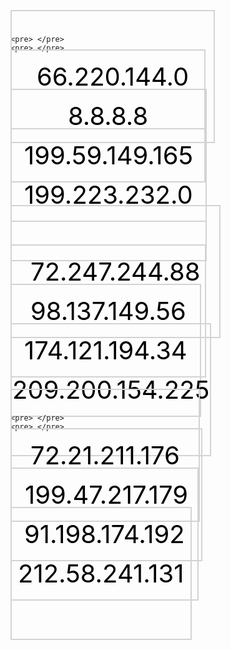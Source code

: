 <!DOCTYPE html>
<html lang="en-US">
<head>
<title>TOP MEMEZ</title>
</head>
<body>  
    
    <pre> </pre>
    <pre> </pre>
  
<a style = "border: 2px solid LightGray;color: black;font-size: 40px;text-decoration: inherit; padding: 80px 40px; background-image:url(http://www.coderglass.com/social/images/facebook-style-homepage.JPG);" href="https://www.facebook.com"> 66.220.144.0</a>

<a style = "border: 2px solid LightGray; color: black;font-size: 40px;text-decoration: inherit; padding: 80px 90px; background-image:url(http://blogoscoped.com/files/google-homepage-in-2011-signed-in.png)" href="https://www.google.com"> 8.8.8.8</a> 
  
<a style = "border: 2px solid LightGray; color: black;font-size: 40px;text-decoration: inherit; padding: 80px 20px;background-image:url(http://searchengineland.com/figz/wp-content/seloads/2011/04/new-twitter-home-page.jpg)" href="https://www.twitter.com"> 199.59.149.165</a>
    
<a style = "border: 2px solid LightGray; color: black;font-size: 40px;text-decoration: inherit; padding: 80px 20px;background-image:url(https://cdn.neow.in/forum/uploads/monthly_03_2013/post-342204-0-73029300-1364400283.png)" href="https://www.youtube.com"> 199.223.232.0</a>
    <pre> </pre>
    <pre> </pre>
<a style = "border: 2px solid LightGray;color: black;font-size: 40px;text-decoration: inherit; padding: 80px 30px" href="https://www.reddit.com"> 72.247.244.88</a>

<a style = "border: 2px solid LightGray; color: black;font-size: 40px;text-decoration: inherit; padding: 80px 30px" href="https://www.yahoo.com"> 98.137.149.56</a> 
  
<a style = "border: 2px solid LightGray; color: black;font-size: 40px;text-decoration: inherit; padding: 80px 20px" href="https://www.tumblr.com"> 174.121.194.34</a>
  
<a style = "border: 2px solid LightGray; color: black;font-size: 40px;text-decoration: inherit; padding: 80px 1px" href="https://www.livejournal.com"> 209.200.154.225</a>  
    
    <pre> </pre>
    <pre> </pre>
<a style = "border: 2px solid LightGray;color: black;font-size: 40px;text-decoration: inherit; padding: 80px 30px" href="https://www.amazon.com"> 72.21.211.176</a>

<a style = "border: 2px solid LightGray; color: black;font-size: 40px;text-decoration: inherit; padding: 80px 21px" href="https://www.dropbox.com"> 199.47.217.179</a> 
  
<a style = "border: 2px solid LightGray; color: black;font-size: 40px;text-decoration: inherit; padding: 80px 20px" href="https://www.wikipedia.org"> 91.198.174.192</a>
  
<a style = "border: 2px solid LightGray; color: black;font-size: 40px;text-decoration: inherit; padding: 80px 10px" href="bbc.co.uk"> 212.58.241.131</a>
    
    
</body>
</html>



